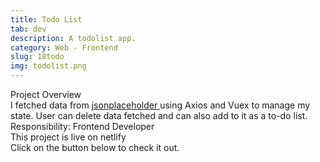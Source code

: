 ```yaml
---
title: Todo List
tab: dev
description: A todolist app.
category: Web - Frontend
slug: 18todo
img: todolist.png
---
```


<div class="lg:p-4 pt-4 mb-4 text-pryColor font-bold text-2xl lg:text-4xl">
  Project Overview
</div>

<div class="lg:p-4 mb-4 leading-9">
I fetched data from <a target="_blank"targe_blank href="https://jsonplaceholder.typicode.com/"> jsonplaceholder </a>  using Axios and Vuex to manage my state. User can delete data fetched and can also add to it as a to-do list.
<div class="pt-4 ">
 <span class = "text-pryColor font-bold"> Responsibility:</span> Frontend Developer
</div>
</div>

<div class=" pt-4 lg:p-4 mb-4 leading-9">
This project is live on netlify
</div>

<div class="pt-4 lg:p-4 mb-4 leading-9">
Click on the button below to check it out.
</div>
<btn3 class ="mt-4" text="Visit" href="https://my-todo-vue.netlify.app"> </btn3 >
